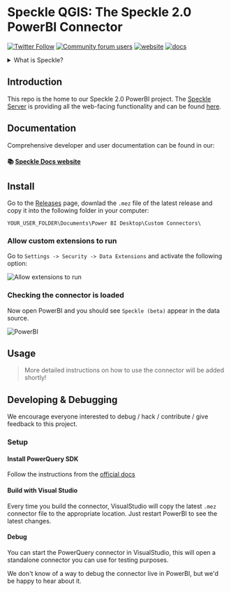 # Speckle QGIS: The Speckle 2.0 PowerBI Connector

[![Twitter Follow](https://img.shields.io/twitter/follow/SpeckleSystems?style=social)](https://twitter.com/SpeckleSystems) [![Community forum users](https://img.shields.io/discourse/users?server=https%3A%2F%2Fdiscourse.speckle.works&style=flat-square&logo=discourse&logoColor=white)](https://discourse.speckle.works) [![website](https://img.shields.io/badge/https://-speckle.systems-royalblue?style=flat-square)](https://speckle.systems) [![docs](https://img.shields.io/badge/docs-speckle.guide-orange?style=flat-square&logo=read-the-docs&logoColor=white)](https://speckle.guide/dev/)

<details>
  <summary>What is Speckle?</summary>

Speckle is the Open Source Data Platform for AEC. Speckle allows you to say goodbye to files: we give you object-level control of what you share, infinite versioning history & changelogs. Read more on [our website](https://speckle.systems).

</details>

## Introduction

This repo is the home to our Speckle 2.0 PowerBI project. The [Speckle Server](https://github.com/specklesystems/Server) is providing all the web-facing functionality and can be found [here](https://github.com/specklesystems/Server).

## Documentation

Comprehensive developer and user documentation can be found in our:

#### 📚 [Speckle Docs website](https://speckle.guide/dev/)

## Install

Go to the [Releases](https://github.com/specklesystems/speckle-powerbi/releases) page, downlad the `.mez` file of the latest release and copy it into the following folder in your computer:

```
YOUR_USER_FOLDER\Documents\Power BI Desktop\Custom Connectors\
```

### Allow custom extensions to run

Go to `Settings -> Security -> Data Extensions` and activate the following option:

![Allow extensions to run](https://user-images.githubusercontent.com/2316535/130931149-074cf6a8-1910-41f1-99c7-b8b08168f473.png)

### Checking the connector is loaded

Now open PowerBI and you should see `Speckle (beta)` appear in the data source.

![PowerBI](https://user-images.githubusercontent.com/2316535/129580913-02e5e662-f344-419c-9894-e97055930c58.png)

## Usage

> More detailed instructions on how to use the connector will be added shortly!

## Developing & Debugging

We encourage everyone interested to debug / hack / contribute / give feedback to this project.

### Setup

#### Install PowerQuery SDK

Follow the instructions from the [official docs](https://docs.microsoft.com/en-us/power-query/installingsdk)

#### Build with Visual Studio

Every time you build the connector, VisualStudio will copy the latest `.mez` connector file to the appropriate location. Just restart PowerBI to see the latest changes.

#### Debug

You can start the PowerQuery connector in VisualStudio, this will open a standalone connector you can use for testing purposes.

We don't know of a way to debug the connector live in PowerBI, but we'd be happy to hear about it.
